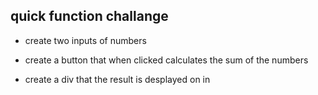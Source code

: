 ## quick function challange

- create two inputs of numbers

- create a button that when clicked calculates the sum of the numbers

- create a div that the result is desplayed on in 